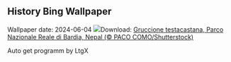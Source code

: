 ## History Bing Wallpaper
Wallpaper date: 2024-06-04
![](https://www.bing.com/th?id=OHR.ChestnutBeeEater_IT-IT3152555866_UHD.jpg&w=1000)Download: [Gruccione testacastana, Parco Nazionale Reale di Bardia, Nepal (© PACO COMO/Shutterstock)](https://www.bing.com/th?id=OHR.ChestnutBeeEater_IT-IT3152555866_UHD.jpg)

Auto get programm by LtgX
